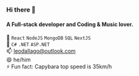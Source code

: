 ### Hi there 👋


 #### A Full-stack developer and Coding & Music lover.

 🔭  `React` `NodeJS` `MongoDB`  `SQL`  `NextJS` <br>
 🌱 `C#` `.NET` `ASP.NET` <br>
 📫 leodallago@outlook.com<br>
 😄 he/him<br>
 ⚡ Fun fact: Capybara top speed is 35km/h<br>

